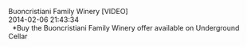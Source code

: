 Buoncristiani Family Winery [VIDEO]<br/>2014-02-06 21:43:34<br/>  *Buy the Buoncristiani Family Winery offer available on Underground Cellar